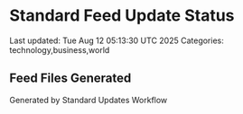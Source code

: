# Standard Feed Update Status
Last updated: Tue Aug 12 05:13:30 UTC 2025
Categories: technology,business,world

## Feed Files Generated

Generated by Standard Updates Workflow
